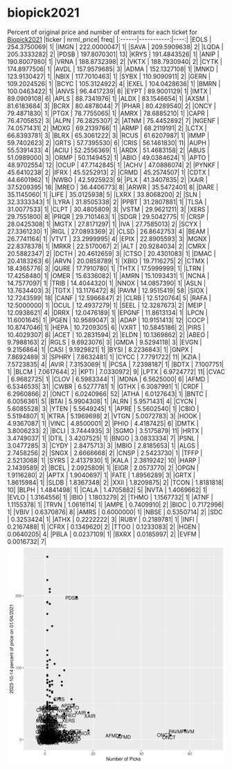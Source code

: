 # biopick2021
Percent of original price and number of entrants for each ticket for [Biopick2021](https://twitter.com/hashtag/Biopick2021)
|ticker |  nrml_price| freq|
|:------|-----------:|----:|
|EOLS   | 254.3750069|    1|
|IMGN   | 222.0000047|    1|
|SAVA   | 209.5909638|    2|
|LQDA   | 205.3333282|    2|
|PDSB   | 197.8070301|   13|
|KRYS   | 191.4843526|    1|
|ANIP   | 190.8007980|    1|
|VRNA   | 188.8732398|    2|
|VKTX   | 188.7930940|    2|
|CYTK   | 174.8977506|    1|
|AVDL   | 157.9579685|    3|
|ADMA   | 152.1327108|    1|
|MNKD   | 123.9130427|    1|
|NBIX   | 117.7010463|    1|
|SYBX   | 110.9090911|    2|
|GERN   | 109.2024526|    1|
|BCYC   | 105.3124922|    4|
|EXEL   | 104.0428636|    1|
|BMRN   | 100.0463422|    1|
|ANVS   |  96.4417239|    8|
|EYPT   |  89.9001129|    1|
|IMTX   |  89.0909108|    6|
|APLS   |  88.7341976|    1|
|ALDX   |  83.1546654|    1|
|AXSM   |  81.6183684|    3|
|BCRX   |  80.4878044|    7|
|PHAR   |  80.4289540|    2|
|ONCY   |  79.4871830|    1|
|PTGX   |  78.7755065|    1|
|AMRX   |  78.6885210|    1|
|CAPR   |  76.4705852|    3|
|ALPN   |  76.2825307|    2|
|ATNM   |  75.4452892|    7|
|NGENF  |  74.0571431|    2|
|MDXG   |  69.2139766|    1|
|ARMP   |  68.2119191|    2|
|LCTX   |  66.8393781|    3|
|BLRX   |  65.3061222|    3|
|RCUS   |  61.6207987|    1|
|IMMP   |  59.7402623|    2|
|GRTS   |  57.7395530|    6|
|CRIS   |  56.1461830|   11|
|AUPH   |  55.5391433|    4|
|ACIU   |  52.2556369|    1|
|ARDX   |  51.4683158|    2|
|ABUS   |  51.0989000|    3|
|ORMP   |  50.1149452|    1|
|ABIO   |  49.0384624|    1|
|APTO   |  48.9702554|   12|
|OCUP   |  47.7142845|    1|
|ACHV   |  47.0886074|    2|
|PYNKF  |  45.6410238|    2|
|IFRX   |  45.5252913|    2|
|CRMD   |  45.2574507|    1|
|CDTX   |  44.6601962|    1|
|NWBO   |  42.5925923|    9|
|PLX    |  41.3407835|    2|
|XAIR   |  37.5209395|   18|
|MREO   |  36.4406773|    8|
|ARWR   |  35.5472401|    8|
|DARE   |  35.1145060|    1|
|LIFE   |  35.0125938|    5|
|LXRX   |  33.8068200|    2|
|SLN    |  32.3333343|    1|
|LYRA   |  31.8505338|    2|
|PPBT   |  31.2807881|    1|
|TLSA   |  31.0077533|    1|
|CLPT   |  30.4805809|    3|
|VSTM   |  29.9621211|    3|
|XERS   |  29.7551800|    8|
|PRQR   |  29.7101463|    1|
|SDGR   |  29.5042775|    1|
|CRSP   |  28.0425308|    1|
|MGTX   |  27.8171297|    1|
|IVA    |  27.7585013|    2|
|SCYX   |  27.3361230|    1|
|RIGL   |  27.0893369|    2|
|CLSD   |  26.8642753|    4|
|BEAM   |  26.7741164|    1|
|VTVT   |  23.2999995|    4|
|EPIX   |  22.8905593|    3|
|MGNX   |  22.8378378|    1|
|MRKR   |  22.5170067|    2|
|ALT    |  20.9284034|    2|
|CMRX   |  20.5882347|    2|
|DCTH   |  20.4612659|    3|
|CTSO   |  20.4301083|    1|
|DMAC   |  20.4183263|    6|
|ARVN   |  20.0858789|    1|
|XBIO   |  19.7116275|    2|
|CTMX   |  18.4365776|    3|
|QURE   |  17.7910780|    1|
|THTX   |  17.5999999|    1|
|LTRN   |  17.4258480|    1|
|OMER   |  15.6336082|    1|
|AMRN   |  15.1093431|    1|
|NCNA   |  14.7577097|    1|
|TRIB   |  14.4044320|    1|
|NNOX   |  14.0857390|    1|
|ASLN   |  13.7634403|    3|
|TGTX   |  13.1176472|    8|
|PAVM   |  12.9515419|   58|
|SIOX   |  12.7243599|   18|
|CANF   |  12.5966847|    2|
|CLRB   |  12.5120764|    5|
|RAFA   |  12.5000000|    1|
|OCUL   |  12.4937279|    1|
|SEEL   |  12.3287673|    2|
|MEIP   |  12.0938621|    4|
|DRRX   |  12.0476189|    1|
|EPGNF  |  11.8613134|    1|
|LPCN   |  11.6001645|    1|
|PGEN   |  10.9589047|    3|
|ADAP   |  10.9151413|   12|
|COCP   |  10.8747046|    1|
|HEPA   |  10.7209305|    6|
|VXRT   |  10.5845186|    2|
|PIRS   |  10.4029307|    8|
|ACET   |  10.2831594|    2|
|ELDN   |  10.1369862|    2|
|ABEO   |   9.7988163|    2|
|RGLS   |   9.6923076|    3|
|GMDA   |   9.5294118|    3|
|EVGN   |   9.2156864|    1|
|CASI   |   9.1929821|    1|
|BYSI   |   8.2236843|    1|
|GNPX   |   7.8692489|    3|
|SPHRY  |   7.8632481|    1|
|CYCC   |   7.7791722|   11|
|KZIA   |   7.5723835|    4|
|AVIR   |   7.3153069|    1|
|PCSA   |   7.2398187|    1|
|BDTX   |   7.1007751|    1|
|BLCM   |   7.0617644|    2|
|KPTI   |   7.0330972|    9|
|LPTX   |   6.9724772|   11|
|CVAC   |   6.9682725|    1|
|CLOV   |   6.5983344|    1|
|MDNA   |   6.5625000|    6|
|AFMD   |   6.5346535|   31|
|CWBR   |   6.5277781|    1|
|GTHX   |   6.3087991|    1|
|CRDF   |   6.2960866|    2|
|ONCT   |   6.0240966|   52|
|ATHA   |   6.0127643|    1|
|BNTC   |   6.0056361|    5|
|BTAI   |   5.9904308|    1|
|ALRN   |   5.9571431|    4|
|CYCN   |   5.6085528|    3|
|YTEN   |   5.5649245|    1|
|APRE   |   5.5602540|    1|
|CBIO   |   5.5194807|    1|
|KTRA   |   5.1969698|    2|
|VTGN   |   5.0072783|    3|
|HOOK   |   4.9367087|    1|
|VINC   |   4.8500001|    2|
|PHIO   |   4.4187425|    6|
|DMTK   |   3.8006233|    2|
|BCLI   |   3.7444935|    3|
|SGMO   |   3.5175879|   11|
|HRTX   |   3.4749037|    1|
|DTIL   |   3.4207525|    1|
|BNGO   |   3.0833334|    7|
|PSNL   |   3.0477285|    3|
|CYDY   |   2.8475713|    3|
|MBIO   |   2.8185653|    1|
|ALGS   |   2.7458256|    2|
|SNGX   |   2.6666668|    2|
|CNSP   |   2.5423730|    1|
|TFFP   |   2.5213068|    1|
|SYRS   |   2.4137930|    1|
|KALA   |   2.3819242|   10|
|HARP   |   2.1439589|    2|
|BCEL   |   2.0925809|    1|
|EIGR   |   2.0573770|    2|
|OPGN   |   1.9116280|    2|
|APTX   |   1.9040697|    1|
|FATE   |   1.8956289|    3|
|GRTX   |   1.8615984|    1|
|SLDB   |   1.8367348|    2|
|XXII   |   1.8209875|    2|
|TCON   |   1.8181818|   10|
|BLPH   |   1.4841498|    1|
|CALA   |   1.4705882|    5|
|NVTA   |   1.4069662|    1|
|EVLO   |   1.3164556|    1|
|IBIO   |   1.1803279|    2|
|THMO   |   1.1567732|    1|
|ATNF   |   1.1155378|    1|
|TRVN   |   1.0616114|    1|
|AMPE   |   0.7409910|    2|
|BIOC   |   0.7172996|    1|
|VBIV   |   0.6370876|    8|
|AMRS   |   0.6000000|    1|
|NBSE   |   0.5350714|    2|
|SDC    |   0.3253424|    1|
|ATHX   |   0.2222222|    3|
|RUBY   |   0.2189781|    1|
|INFI   |   0.2167488|    1|
|CFRX   |   0.1349620|    2|
|TTOO   |   0.1233083|    2|
|HGEN   |   0.0640205|    4|
|PBLA   |   0.0237109|    1|
|BXRX   |   0.0185997|    2|
|EVFM   |   0.0016732|    7|
![retvspicks](biopicks.png?raw=true)
